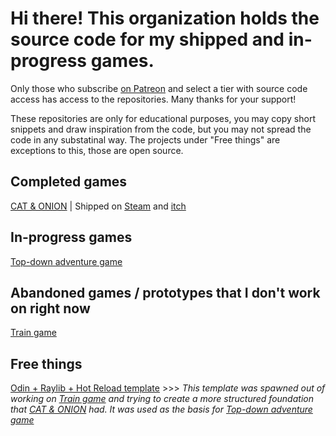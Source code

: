 # Hi there! This organization holds the source code for my shipped and in-progress games.

Only those who subscribe [on Patreon](patreon.com/karl_zylinski) and select a tier with source code access has access to the repositories. Many thanks for your support!

These repositories are only for educational purposes, you may copy short snippets and draw inspiration from the code, but you may not spread the code in any substatinal way. The projects under "Free things" are exceptions to this, those are open source.

## Completed games
[CAT & ONION](https://github.com/karl-zylinski-subscribers/cat-and-onion) | Shipped on [Steam](https://store.steampowered.com/app/2781210/CAT__ONION/) and [itch](https://zylinski.itch.io/cat-and-onion)

## In-progress games
[Top-down adventure game](https://github.com/karl-zylinski-subscribers/adventure)

## Abandoned games / prototypes that I don't work on right now
[Train game](https://github.com/karl-zylinski-subscribers/trains)

## Free things

[Odin + Raylib + Hot Reload template](https://github.com/karl-zylinski/odin-raylib-hot-reload-game-template) >>> *This template was spawned out of working on [Train game](https://github.com/karl-zylinski-subscribers/trains) and trying to create a more structured foundation that [CAT & ONION](https://github.com/karl-zylinski-subscribers/cat-and-onion) had. It was used as the basis for [Top-down adventure game](https://github.com/karl-zylinski-subscribers/adventure)*
